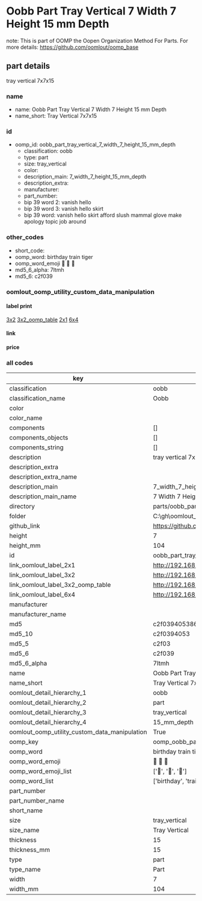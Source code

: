 # Oobb Part Tray Vertical 7 Width 7 Height 15 mm Depth  

note: This is part of OOMP the Oopen Organization Method For Parts. For more details: https://github.com/oomlout/oomp_base

##  part details
  



tray vertical 7x7x15



### name
* name: Oobb Part Tray Vertical 7 Width 7 Height 15 mm Depth
* name_short: Tray Vertical 7x7x15 
### id
* oomp_id: oobb_part_tray_vertical_7_width_7_height_15_mm_depth
  * classification: oobb
  * type: part
  * size: tray_vertical
  * color: 
  * description_main: 7_width_7_height_15_mm_depth
  * description_extra: 
  * manufacturer: 
  * part_number: 
  * bip 39 word 2: vanish hello
  * bip 39 word 3: vanish hello skirt
  * bip 39 word: vanish hello skirt afford slush mammal glove make apology topic job around

### other_codes
* short_code: 
* oomp_word: birthday train tiger
* oomp_word_emoji :birthday: :train: :tiger:
* md5_6_alpha: 7ltmh
* md5_6: c2f039






### oomlout_oomp_utility_custom_data_manipulation
#### label print
[3x2](http://192.168.1.245:1112/?label=oomp%207ltmh)
[3x2_oomp_table](http://192.168.1.108:1112/?label=oomp%207ltmh)
[2x1](http://192.168.1.242:1112/?label=oomp%207ltmh)
[6x4](http://192.168.1.55:1112/?label=oomp%207ltmh)    

#### link

                              

#### price







### all codes 
| key | value |  
| --- | --- |  
| classification | oobb |  
| classification_name | Oobb |  
| color |  |  
| color_name |  |  
| components | [] |  
| components_objects | [] |  
| components_string | [] |  
| description | tray vertical 7x7x15 |  
| description_extra |  |  
| description_extra_name |  |  
| description_main | 7_width_7_height_15_mm_depth |  
| description_main_name | 7 Width 7 Height 15 mm Depth |  
| directory | parts/oobb_part_tray_vertical_7_width_7_height_15_mm_depth |  
| folder | C:\gh\oomlout_oobb_version_4_generated_parts\parts\oobb_part_tray_vertical_7_width_7_height_15_mm_depth |  
| github_link | https://github.com/oomlout/oomlout_oomp_part_src/tree/main/parts/oobb_part_tray_vertical_7_width_7_height_15_mm_depth |  
| height | 7 |  
| height_mm | 104 |  
| id | oobb_part_tray_vertical_7_width_7_height_15_mm_depth |  
| link_oomlout_label_2x1 | http://192.168.1.242:1112/?label=oomp%207ltmh |  
| link_oomlout_label_3x2 | http://192.168.1.245:1112/?label=oomp%207ltmh |  
| link_oomlout_label_3x2_oomp_table | http://192.168.1.108:1112/?label=oomp%207ltmh |  
| link_oomlout_label_6x4 | http://192.168.1.55:1112/?label=oomp%207ltmh |  
| manufacturer |  |  
| manufacturer_name |  |  
| md5 | c2f0394053868c761ae62047955ab78a |  
| md5_10 | c2f0394053 |  
| md5_5 | c2f03 |  
| md5_6 | c2f039 |  
| md5_6_alpha | 7ltmh |  
| name | Oobb Part Tray Vertical 7 Width 7 Height 15 mm Depth |  
| name_short | Tray Vertical 7x7x15  |  
| oomlout_detail_hierarchy_1 | oobb |  
| oomlout_detail_hierarchy_2 | part |  
| oomlout_detail_hierarchy_3 | tray_vertical |  
| oomlout_detail_hierarchy_4 | 15_mm_depth |  
| oomlout_oomp_utility_custom_data_manipulation | True |  
| oomp_key | oomp_oobb_part_tray_vertical_7_width_7_height_15_mm_depth |  
| oomp_word | birthday train tiger |  
| oomp_word_emoji | :birthday: :train: :tiger: |  
| oomp_word_emoji_list | [':birthday:', ':train:', ':tiger:'] |  
| oomp_word_list | ['birthday', 'train', 'tiger'] |  
| part_number |  |  
| part_number_name |  |  
| short_name |  |  
| size | tray_vertical |  
| size_name | Tray Vertical |  
| thickness | 15 |  
| thickness_mm | 15 |  
| type | part |  
| type_name | Part |  
| width | 7 |  
| width_mm | 104 |  
